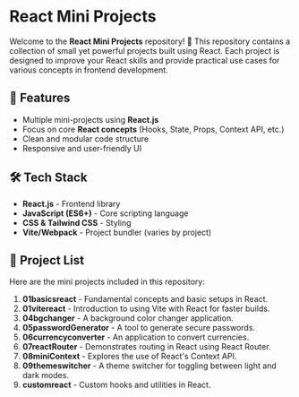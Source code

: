 # React Mini Projects

Welcome to the **React Mini Projects** repository! 🚀 This repository contains a collection of small yet powerful projects built using React. Each project is designed to improve your React skills and provide practical use cases for various concepts in frontend development.

## 📌 Features
- Multiple mini-projects using **React.js**
- Focus on core **React concepts** (Hooks, State, Props, Context API, etc.)
- Clean and modular code structure
- Responsive and user-friendly UI

## 🛠️ Tech Stack
- **React.js** - Frontend library
- **JavaScript (ES6+)** - Core scripting language
- **CSS & Tailwind CSS** - Styling
- **Vite/Webpack** - Project bundler (varies by project)



## 📂 Project List
Here are the mini projects included in this repository:

1. **01basicsreact** - Fundamental concepts and basic setups in React.
2. **01vitereact** - Introduction to using Vite with React for faster builds.
3. **04bgchanger** - A background color changer application.
4. **05passwordGenerator** - A tool to generate secure passwords.
5. **06currencyconverter** - An application to convert currencies.
6. **07reactRouter** - Demonstrates routing in React using React Router.
7. **08miniContext** - Explores the use of React's Context API.
8. **09themeswitcher** - A theme switcher for toggling between light and dark modes.
9. **customreact** - Custom hooks and utilities in React.


